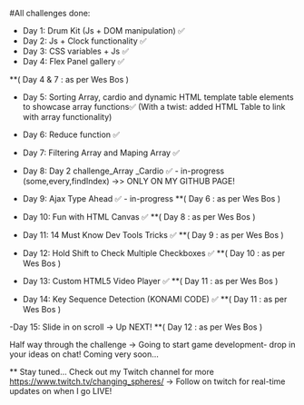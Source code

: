 #All challenges done:

- Day 1: Drum Kit (Js + DOM manipulation) ✅
- Day 2: Js + Clock functionality ✅
- Day 3: CSS variables + Js ✅
- Day 4: Flex Panel gallery ✅ 

**( Day 4 & 7 : as per Wes Bos )
- Day 5: Sorting Array, cardio and dynamic HTML template table elements to showcase array functions✅ 
  (With a twist: added HTML Table to link with array functionality)
- Day 6: Reduce function ✅ 
- Day 7: Filtering Array and Maping Array ✅ 
- Day 8: Day 2 challenge_Array _Cardio ✅ - in-progress
  (some,every,findIndex) ->> ONLY ON MY GITHUB PAGE!

- Day 9: Ajax Type Ahead ✅ - in-progress **( Day 6 : as per Wes Bos )

- Day 10: Fun with HTML Canvas ✅  **( Day 8 : as per Wes Bos )

- Day 11: 14 Must Know Dev Tools Tricks  ✅  **( Day 9 : as per Wes Bos )

- Day 12: Hold Shift to Check Multiple Checkboxes ✅  **( Day 10 : as per Wes Bos )

- Day 13: Custom HTML5 Video Player ✅  **( Day 11 : as per Wes Bos )  

- Day 14: Key Sequence Detection (KONAMI CODE) ✅ **( Day 11 : as per Wes Bos )  

-Day 15: Slide in on scroll -> Up NEXT!  **( Day 12 : as per Wes Bos )  

Half way through the challenge -> Going to start game development- drop in your ideas on chat! Coming very soon...



** Stay tuned... Check out my Twitch channel for more
https://www.twitch.tv/changing_spheres/ -> Follow on twitch for real-time updates on when I go LIVE!
